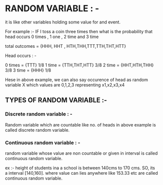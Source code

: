 # RANDOM VARIABLE : - 

it is like other variables holding some value for and event.

For example :- IF I toss a coin three times then what is the probability  that head occurs 0 times , 1 one , 2 time and 3 time

total outcomes = {HHH, HHT , HTH,THH,TTT,TTH,THT,HTT}

Head occurs : - 

 0 times = {TTT} 1/8
 1 time = {TTH,THT,HTT} 3/8
 2 time = {HHT,HTH,THH} 3/8
 3 time = {HHH} 1/8

 Hese in above example, we can also say occurence of head as random variable  X which values are 0,1,2,3 representing x1,x2,x3,x4

 ## TYPES OF RANDOM VARIABLE :- 

 ### Discrete random variable : - 

 Random variable which are countable like no. of heads in above example is called discrete random variable.


 ### Continuous random variable : - 

 random variable whose value are non countable or given in interval is called continuous random variable.

 ex :- 
 height of students ina a school is between 140cms to 170 cms. SO, its a interval [140,160]. where value can lies anywhere like 153.33 etc are called continuous random variable.



